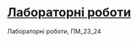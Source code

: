 # [Лабораторні роботи](https://nadiiakhasyshyn.github.io/pm_23_24/ "Site on GitHub Pages") 
Лабораторні роботи, ПМ_23_24